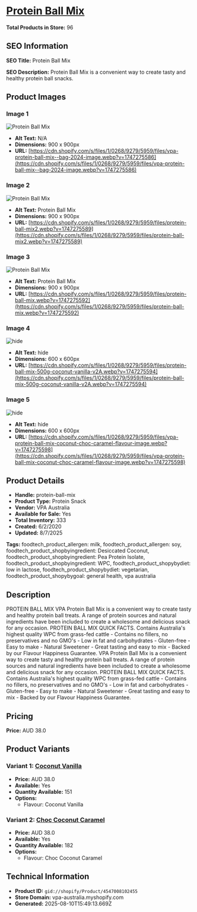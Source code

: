 # [Protein Ball Mix](https://vpa-australia.myshopify.com/products/protein-ball-mix)

**Total Products in Store:** 96

## SEO Information

**SEO Title:** Protein Ball Mix

**SEO Description:** Protein Ball Mix is a convenient way to create tasty and healthy protein ball snacks.

## Product Images

### Image 1
![Protein Ball Mix](https://cdn.shopify.com/s/files/1/0268/9279/5959/files/vpa-protein-ball-mix--bag-2024-image.webp?v=1747275586)

- **Alt Text:** N/A
- **Dimensions:** 900 x 900px
- **URL:** [https://cdn.shopify.com/s/files/1/0268/9279/5959/files/vpa-protein-ball-mix--bag-2024-image.webp?v=1747275586](https://cdn.shopify.com/s/files/1/0268/9279/5959/files/vpa-protein-ball-mix--bag-2024-image.webp?v=1747275586)

### Image 2
![Protein Ball Mix](https://cdn.shopify.com/s/files/1/0268/9279/5959/files/protein-ball-mix2.webp?v=1747275589)

- **Alt Text:** Protein Ball Mix
- **Dimensions:** 900 x 900px
- **URL:** [https://cdn.shopify.com/s/files/1/0268/9279/5959/files/protein-ball-mix2.webp?v=1747275589](https://cdn.shopify.com/s/files/1/0268/9279/5959/files/protein-ball-mix2.webp?v=1747275589)

### Image 3
![Protein Ball Mix](https://cdn.shopify.com/s/files/1/0268/9279/5959/files/protein-ball-mix.webp?v=1747275592)

- **Alt Text:** Protein Ball Mix
- **Dimensions:** 900 x 900px
- **URL:** [https://cdn.shopify.com/s/files/1/0268/9279/5959/files/protein-ball-mix.webp?v=1747275592](https://cdn.shopify.com/s/files/1/0268/9279/5959/files/protein-ball-mix.webp?v=1747275592)

### Image 4
![hide](https://cdn.shopify.com/s/files/1/0268/9279/5959/files/protein-ball-mix-500g-coconut-vanilla-v2A.webp?v=1747275594)

- **Alt Text:** hide
- **Dimensions:** 600 x 600px
- **URL:** [https://cdn.shopify.com/s/files/1/0268/9279/5959/files/protein-ball-mix-500g-coconut-vanilla-v2A.webp?v=1747275594](https://cdn.shopify.com/s/files/1/0268/9279/5959/files/protein-ball-mix-500g-coconut-vanilla-v2A.webp?v=1747275594)

### Image 5
![hide](https://cdn.shopify.com/s/files/1/0268/9279/5959/files/vpa-protein-ball-mix-coconut-choc-caramel-flavour-image.webp?v=1747275598)

- **Alt Text:** hide
- **Dimensions:** 600 x 600px
- **URL:** [https://cdn.shopify.com/s/files/1/0268/9279/5959/files/vpa-protein-ball-mix-coconut-choc-caramel-flavour-image.webp?v=1747275598](https://cdn.shopify.com/s/files/1/0268/9279/5959/files/vpa-protein-ball-mix-coconut-choc-caramel-flavour-image.webp?v=1747275598)

## Product Details

- **Handle:** protein-ball-mix
- **Product Type:** Protein Snack
- **Vendor:** VPA Australia
- **Available for Sale:** Yes
- **Total Inventory:** 333
- **Created:** 6/2/2020
- **Updated:** 8/7/2025

**Tags:** foodtech_product_allergen: milk, foodtech_product_allergen: soy, foodtech_product_shopbyingredient: Desiccated Coconut, foodtech_product_shopbyingredient: Pea Protein Isolate, foodtech_product_shopbyingredient: WPC, foodtech_product_shopybydiet: low in lactose, foodtech_product_shopybydiet: vegetarian, foodtech_product_shopybygoal: general health, vpa australia

## Description

PROTEIN BALL MIX VPA Protein Ball Mix is a convenient way to create tasty and healthy protein ball treats. A range of protein sources and natural ingredients have been included to create a wholesome and delicious snack for any occasion. PROTEIN BALL MIX QUICK FACTS. Contains Australia's highest quality WPC from grass-fed cattle - Contains no fillers, no preservatives and no GMO's - Low in fat and carbohydrates - Gluten-free - Easy to make - Natural Sweetener - Great tasting and easy to mix - Backed by our Flavour Happiness Guarantee. VPA Protein Ball Mix is a convenient way to create tasty and healthy protein ball treats. A range of protein sources and natural ingredients have been included to create a wholesome and delicious snack for any occasion. PROTEIN BALL MIX QUICK FACTS. Contains Australia's highest quality WPC from grass-fed cattle - Contains no fillers, no preservatives and no GMO's - Low in fat and carbohydrates - Gluten-free - Easy to make - Natural Sweetener - Great tasting and easy to mix - Backed by our Flavour Happiness Guarantee.

## Pricing

**Price:** AUD 38.0

## Product Variants

### Variant 1: [Coconut Vanilla](https://vpa-australia.myshopify.com/products/protein-ball-mix)

- **Price:** AUD 38.0
- **Available:** Yes
- **Quantity Available:** 151
- **Options:**
  - Flavour: Coconut Vanilla

### Variant 2: [Choc Coconut Caramel](https://vpa-australia.myshopify.com/products/protein-ball-mix)

- **Price:** AUD 38.0
- **Available:** Yes
- **Quantity Available:** 182
- **Options:**
  - Flavour: Choc Coconut Caramel

## Technical Information

- **Product ID:** `gid://shopify/Product/4547008102455`
- **Store Domain:** vpa-australia.myshopify.com
- **Generated:** 2025-08-10T15:49:13.669Z

